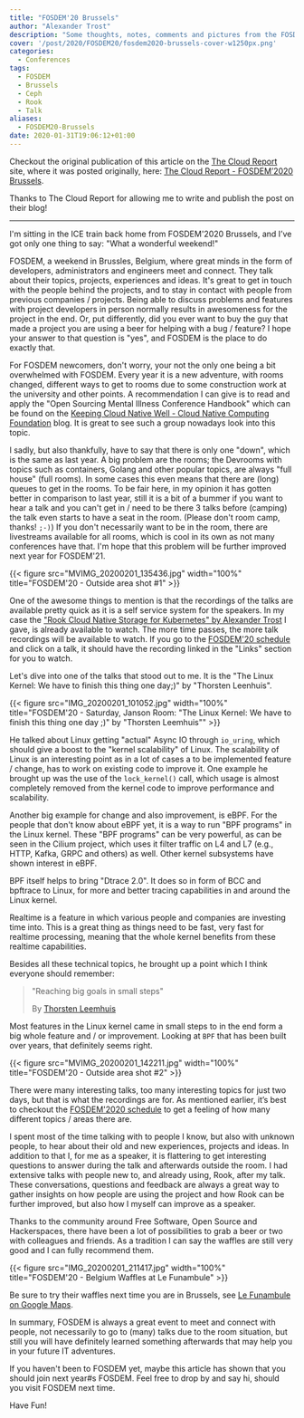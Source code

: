 ```yaml
---
title: "FOSDEM'20 Brussels"
author: "Alexander Trost"
description: "Some thoughts, notes, comments and pictures from the FOSDEM'20 in Brussels, Belgium."
cover: '/post/2020/FOSDEM20/fosdem2020-brussels-cover-w1250px.png'
categories:
  - Conferences
tags:
  - FOSDEM
  - Brussels
  - Ceph
  - Rook
  - Talk
aliases:
  - FOSDEM20-Brussels
date: 2020-01-31T19:06:12+01:00
---
```


Checkout the original publication of this article on the [The Cloud Report](http://the-report.cloud/) site, where it was posted originally, here: [The Cloud Report - FOSDEM’2020 Brussels](http://the-report.cloud/fosdem2020-brussels).

Thanks to The Cloud Report for allowing me to write and publish the post on their blog!

***

I'm sitting in the ICE train back home from FOSDEM'2020 Brussels, and I’ve got only one thing to say: "What a wonderful weekend!"

FOSDEM, a weekend in Brussles, Belgium, where great minds in the form of developers, administrators and engineers meet and connect.
They talk about their topics, projects, experiences and ideas.
It's great to get in touch with the people behind the projects, and to stay in contact with people from previous companies / projects. Being able to discuss problems and features with project developers in person normally results in awesomeness for the project in the end.
Or, put differently, did you ever want to buy the guy that made a project you are using a beer for helping with a bug / feature? I hope your answer to that question is "yes", and FOSDEM is the place to do exactly that.

For FOSDEM newcomers, don't worry, your not the only one being a bit overwhelmed with FOSDEM.
Every year it is a new adventure, with rooms changed, different ways to get to rooms due to some construction work at the university and other points.
A recommendation I can give is to read and apply the "Open Sourcing Mental Illness Conference Handbook" which can be found on the [Keeping Cloud Native Well - Cloud Native Computing Foundation](https://www.cncf.io/blog/2020/01/10/keeping-cloud-native-well/) blog. It is great to see such a group nowadays look into this topic.

I sadly, but also thankfully, have to say that there is only one "down", which is the same as last year.
A big problem are the rooms; the Devrooms with topics such as containers, Golang and other popular topics, are always "full house" (full rooms). In some cases this even means that there are (long) queues to get in the rooms.
To be fair here, in my opinion it has gotten better in comparison to last year, still it is a bit of a bummer if you want to hear a talk and you can't get in / need to be there 3 talks before (camping) the talk even starts to have a seat in the room. (Please don't room camp, thanks! `;-)`) If you don't necessarily want to be in the room, there are livestreams available for all rooms, which is cool in its own as not many conferences have that.
I'm hope that this problem will be further improved next year for FOSDEM'21.

{{< figure src="MVIMG_20200201_135436.jpg" width="100%" title="FOSDEM'20 - Outside area shot #1" >}}

One of the awesome things to mention is that the recordings of the talks are available pretty quick as it is a self service system for the speakers. In my case the ["Rook Cloud Native Storage for Kubernetes" by Alexander Trost](https://video.fosdem.org/2020/H.1308/rook_cloud_native_storage_for_kubernetes.mp4) I gave, is already available to watch.
The more time passes, the more talk recordings will be available to watch. If you go to the [FOSDEM'20 schedule](https://fosdem.org/2020/schedule/) and click on a talk, it should have the recording linked in the "Links" section for you to watch.

Let's dive into one of the talks that stood out to me. It is the "The Linux Kernel: We have to finish this thing one day;)" by "Thorsten Leenhuis".

{{< figure src="IMG_20200201_101052.jpg" width="100%" title="FOSDEM'20 - Saturday, Janson Room: \"The Linux Kernel: We have to finish this thing one day ;)\" by \"Thorsten Leemhuis\"" >}}

He talked about Linux getting "actual" Async IO through `io_uring`, which should give a boost to the "kernel scalability" of Linux.
The scalability of Linux is an interesting point as in a lot of cases a to be implemented feature / change, has to work on existing code to improve it. One example he brought up was the use of the `lock_kernel()` call, which usage is almost completely removed from the kernel code to improve performance and scalability.

Another big example for change and also improvement, is eBPF. For the people that don't know about eBPF yet, it is a way to run "BPF programs" in the Linux kernel. These "BPF programs" can be very powerful, as can be seen in the Cilium project, which uses it filter traffic on L4 and L7 (e.g., HTTP, Kafka, GRPC and others) as well. Other kernel subsystems have shown interest in eBPF.

BPF itself helps to bring "Dtrace 2.0". It does so in form of BCC and bpftrace to Linux, for more and better tracing capabilities in and around the Linux kernel.

Realtime is a feature in which various people and companies are investing time into. This is a great thing as things need to be fast, very fast for realtime processing, meaning that the whole kernel benefits from these realtime capabilities.

Besides all these technical topics, he brought up a point which I think everyone should remember:

> "Reaching big goals in small steps"
>
> By [Thorsten Leemhuis](https://www.leemhuis.info/)

Most features in the Linux kernel came in small steps to in the end form a big whole feature and / or improvement. Looking at `BPF` that has been built over years, that definitely seems right.

{{< figure src="MVIMG_20200201_142211.jpg" width="100%" title="FOSDEM'20 - Outside area shot #2" >}}

There were many interesting talks, too many interesting topics for just two days, but that is what the recordings are for. As mentioned earlier, it’s best to checkout the [FOSDEM'2020 schedule](https://fosdem.org/2020/schedule/) to get a feeling of how many different topics / areas there are.

I spent most of the time talking with to people I know, but also with unknown people, to hear about their old and new experiences, projects and ideas.
In addition to that I, for me as a speaker, it is flattering to get interesting questions to answer during the talk and afterwards outside the room.
I had extensive talks with people new to, and already using, Rook, after my talk.
These conversations, questions and feedback are always a great way to gather insights on how people are using the project and how Rook can be further improved, but also how I myself can improve as a speaker.

Thanks to the community around Free Software, Open Source and Hackerspaces, there have been a lot of possibilities to grab a beer or two with colleagues and friends.
As a tradition I can say the waffles are still very good and I can fully recommend them.

{{< figure src="IMG_20200201_211417.jpg" width="100%" title="FOSDEM'20 - Belgium Waffles at Le Funambule" >}}

Be sure to try their waffles next time you are in Brussels, see [Le Funambule on Google Maps](https://goo.gl/maps/fiJC2Qm2hr22).

In summary, FOSDEM is always a great event to meet and connect with people, not necessarily to go to (many) talks due to the room situation, but still you will have definitely learned something afterwards that may help you in your future IT adventures.

If you haven't been to FOSDEM yet, maybe this article has shown that you should join next year#s FOSDEM.
Feel free to drop by and say hi, should you visit FOSDEM next time.

Have Fun!

